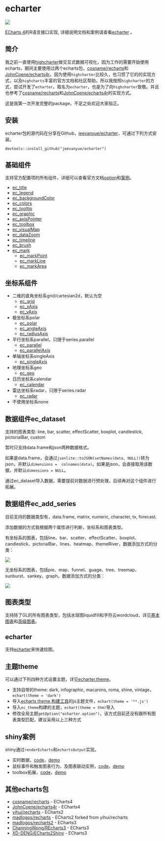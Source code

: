 
# echarter

![](http://echarter.jeevanyue.com/img/echarter_logo_mini.png)

[ECharts 4](http://echarts.baidu.com)的R语言接口实现, 详细说明文档和案例请查看[echarter](http://echarter.jeevanyue.com) 。

## 简介

我之前一直使用[highcharter](http://jkunst.com/highcharter/)做交互式数据可视化，因为工作的需要开始使用echarts，期间主要使用过两个echarts包，[cosname/recharts](https://github.com/cosname/recharts)和[JohnCoene/echarts4r](https://github.com/JohnCoene/echarts4r)。因为使用`highcharter`比较久，也习惯了它的的实现方式，以及`highcharts`丰富的官方文档和社区帮助。所以我按照`highcharter`的方式，尝试开发了`echarter`。取名为`echarter`，也是为了向`highcharter`致敬。并且也参考了[cosname/recharts](https://github.com/cosname/recharts)和[JohnCoene/echarts4r](https://github.com/JohnCoene/echarts4r)的实现方式。

这是我第一次开发完整的package，不足之处欢迎大家指正。

## 安装

echarter包的源代码在分享在Github，[jeevanyue/echarter](https://github.com/jeevanyue/echarter)，可通过下列方式安装。

```
devtools::install_github("jeevanyue/echarter")
```

## 基础组件

支持官方配置项的所有组件，详细可以查看官方文档[option](http://echarts.baidu.com/option.html)和[案例](http://echarts.baidu.com/examples/)。

- [ec_title](http://echarter.jeevanyue.com/api-ec.html#ec_title)
- [ec_legend](http://echarter.jeevanyue.com/api-ec.html#ec_legend)
- [ec_backgroundColor](http://echarter.jeevanyue.com/api-ec.html#ec_backgroundColor)
- [ec_colors](http://echarter.jeevanyue.com/api-ec.html#ec_colors)
- [ec_tooltip](http://echarter.jeevanyue.com/api-ec.html#ec_tooltip)
- [ec_graphic](http://echarter.jeevanyue.com/api-ec.html#ec_graphic)
- [ec_axisPointer](http://echarter.jeevanyue.com/api-ec.html#ec_axisPointer)
- [ec_toolbox](http://echarter.jeevanyue.com/api-ec.html#ec_toolbox)
- [ec_visualMap](http://echarter.jeevanyue.com/api-ec.html#ec_visualMap)
- [ec_dataZoom](http://echarter.jeevanyue.com/api-ec.html#ec_dataZoom)
- [ec_timeline](http://echarter.jeevanyue.com/api-ec.html#ec_timeline)
- [ec_brush](http://echarter.jeevanyue.com/api-ec.html#ec_brush)
- [ec_mark](http://echarter.jeevanyue.com/api-ec.html#ec_mark)
	* [ec_markPoint](http://echarter.jeevanyue.com/api-ec.html#ec_mark)
	* [ec_markLine](http://echarter.jeevanyue.com/api-ec.html#ec_mark)
	* [ec_markArea](http://echarter.jeevanyue.com/api-ec.html#ec_mark)

## 坐标系组件

- 二维的直角坐标系grid/cartesian2d，默认为空
	* [ec_grid](http://echarter.jeevanyue.com/api-ec.html#ec_grid)
	* [ec_xAxis](http://echarter.jeevanyue.com/api-ec.html#ec_grid)
	* [ec_yAxis](http://echarter.jeevanyue.com/api-ec.html#ec_grid)
- 极坐标系polar
	* [ec_polar](http://echarter.jeevanyue.com/api-ec.html#ec_polar)
	* [ec_angleAxis](http://echarter.jeevanyue.com/api-ec.html#ec_polar)
	* [ec_radiusAxis](http://echarter.jeevanyue.com/api-ec.html#ec_polar)
- 平行坐标系parallel，只限于series.parallel
	* [ec_parallel](http://echarter.jeevanyue.com/api-ec.html#ec_parallel)
	* [ec_parallelAxis](http://echarter.jeevanyue.com/api-ec.html#ec_parallel)
- 单轴坐标系singleAxis
	* [ec_singleAxis](http://echarter.jeevanyue.com/api-ec.html#ec_singleAxis)
- 地理坐标系geo
	* [ec_geo](http://echarter.jeevanyue.com/api-ec.html#ec_geo)
- 日历坐标系calendar
	* [ec_calendar](http://echarter.jeevanyue.com/api-ec.html#ec_calendar)
- 雷达坐标系radar，只限于series.radar
	* [ec_radar](http://echarter.jeevanyue.com/api-ec.html#ec_radar)
- 不使用坐标系none

## 数据组件ec_dataset

支持的图表类型: line, bar, scatter, effectScatter, boxplot, candlestick, pictorialBar, custom

暂时只支持data.frame和json两种数据格式。

如果是data.frame，会通过`jsonlite::toJSON(setNames(data, NULL))`转为json，并默认`dimensions =  colnames(data)`。如果是json，会直接取用该数据，并默认`dimensions = NULL`。

通过ec_dataset导入数据，需要提前对数据进行预处理，后续再对这个组件进行拓展。

## 数据组件ec_add_series

目前支持的数据类型有，data.frame, matrix, numeric, character, tx, forecast. 

添加数据的方式我根据两个属性进行判断，坐标系和图表类型。

有坐标系的图表，包括line、bar、scatter、effectScatter、boxplot、candlestick、pictorialBar、lines、heatmap、themeRiver，数据添加方式的分类：

![](http://echarter.jeevanyue.com/img/add_data_coord.png)

无坐标系的图表，包括pie、map、funnel、guage、tree、treemap、sunburst、sankey、graph，数据添加方式的分类：

![](http://echarter.jeevanyue.com/img/add_data_nocoord.png)

## 图表类型

支持除了GL的所有图表类型，包括水球图liquidfill和字符云wordcloud，详见[基本图表](http://echarter.jeevanyue.com/basic.html)和[高级图表](http://echarter.jeevanyue.com/advanced.html)。

## echarter

支持[echarter](http://echarter.jeevanyue.com/echarter.html)来快速绘图。

## 主题theme

可以通过下列四种方式设置主题，详见[echarter.theme](http://echarter.jeevanyue.com/theme.html)。

- 支持自带的theme: dark, infographic, macarons, roma, shine, vintage，``echart(theme = 'dark')``
- 导入[echarts theme 构建工具](http://echarts.baidu.com/theme-builder/)的js主题文件，``echart(theme = '**.js')``
- 导入``ec_theme``构建的主题，`echart(theme = thm)`导入
- 修改全局主题``getOption("echarter.option")``，该方式目前还没有跟所有图表类型匹配，建议采用以上三种方式

## shiny案例

shiny通过``renderEcharts``和``echartsOutput``实现。

- 实时数据，[code](https://github.com/jeevanyue/echarter/tree/master/demo/realtime)，[demo](http://shiny.jeevanyue.com/realtime/)
- 鼠标事件和触发图表行为，及图表联动实例，[code](https://github.com/jeevanyue/echarter/tree/master/demo/actions)，[demo](http://shiny.jeevanyue.com/actions/)
- toolbox拓展，[code](https://github.com/jeevanyue/echarter/tree/master/demo/toolbox)，[demo](http://shiny.jeevanyue.com/toolbox/)

## 其他echarts包

- [cosname/recharts](https://github.com/cosname/recharts) - ECharts4
- [JohnCoene/echarts4r](https://github.com/JohnCoene/echarts4r) - ECharts4
- [yihui/recharts](https://github.com/yihui/recharts) - ECharts2
- [madlogos/recharts](https://github.com/madlogos/recharts) - ECharts2 forked from yihui/recharts
- [madlogos/recharts2](https://github.com/madlogos/recharts2) - ECharts3
- [ChanningWong/REcharts3](https://github.com/ChanningWong/REcharts3) - ECharts3
- [XD-DENG/ECharts2Shiny](https://github.com/XD-DENG/ECharts2Shiny) - ECharts3
